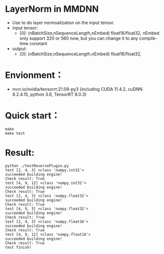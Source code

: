 # LayerNorm in MMDNN
+ Use to do layer normoalization on the input tensor.
+ input tensor:
    - [0]: (nBatchSize,nSequenceLength,nEmbed)   float16/float32,   nEmbed only support 320 or 560 now, but you can change it to any compile-time constant
+ output:
    - [0]: (nBatchSize,nSequenceLength,nEmbed)   float16/float32,

# Envionment：
+ nvcr.io/nvidia/tensorrt:21.09-py3 (including CUDA 11.4.2, cuDNN 8.2.4.15, python 3.8, TensorRT 8.0.3)

# Quick start：
```shell
make
make test
```

# Result:
```
python ./testReversePlugin.py
test [2, 4, 3] <class 'numpy.int32'>
succeeded building engine!
Check result: True
test [4, 9, 12] <class 'numpy.int32'>
succeeded building engine!
Check result: True
test [2, 4, 3] <class 'numpy.float32'>
succeeded building engine!
Check result: True
test [4, 9, 3] <class 'numpy.float32'>
succeeded building engine!
Check result: True
test [2, 4, 3] <class 'numpy.float16'>
succeeded building engine!
Check result: True
test [4, 9, 12] <class 'numpy.float16'>
succeeded building engine!
Check result: True
test finish!
```